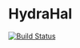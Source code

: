 # HydraHal
[![Build Status](https://travis-ci.org/KerbalJeb/HydraHal.svg?branch=master)](https://travis-ci.org/KerbalJeb/HydraHal)
